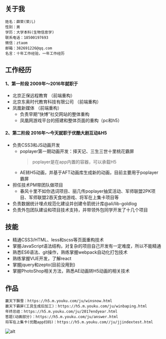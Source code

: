 ## 关于我
```
姓名：薛荣(荣儿)
性别：男
学历：大学本科(生物信息学)
联系电话：18500197693
微信：ztaom
邮箱：382691226@qq.com
名言：十年工作经验，一年工作经历
```
## 工作经历
#### 1、第一阶段 2009年～2016年就职于
 - 北京正保远程教育 （前端重构）
 - 北京东奥时代教育科技有限公司 （前端重构）
 - 凤凰新媒体 （前端重构）
    - 负责早期“快博”社交网站的整体重构
    - 凤凰网游戏平台的搭建和整体页面的重构（pc和h5）

#### 2、第二阶段 2016年～今天就职于优酷大剧互动&H5
- 负责CSS3和JS动画开发
    - poplayer第一期动画开发：择天记、三生三世十里桃花霸屏
      > poplayer是在app内置的容器，可以承载H5
    - AE转H5动画，并基于AFT动画库生成新的动画，目前主要用于poplayer霸屏
- 担任技术PM带团队做项目
   - 春风十里不如你选词项目、丽几传poplayer抽奖活动、军师联盟2PK项目、军师联盟2吞天食地游戏、将军在上集卡项目等
- 负责数据统计埋点规范化建设并创建令箭统计库@ali/lib-goldlog
- 负责外包团队建设和项目技术支持，并带领外包同学开发了十几个项目
## 技能
- 精通CSS3/HTML、less和scss等页面重构技术
- 掌握JavaScript语法结构，对复杂的项目自己开发有一定难度，所以不能精通
- 熟悉ES6语法、git操作，熟练掌握webpack自动化打包技术
- 熟练掌握VUE开发，了解react
- 掌握jquery和zepto(目前没用到)
- 掌握PhotoShop相关方法，熟悉AE动画转H5动画的相关技术
## 作品
```
赢天下飘雪：https://h5.m.youku.com/ju/winsnow.html
赢天下霸屏(工具生成后加工)：https://h5.m.youku.com/ju/winbaping.html
年终总结：https://h5.m.youku.com/ju/2017endyear.html
答题(动画部分)：https://h5.m.youku.com/ju/answer.html
将军在上集卡(优酷app扫码)：https://h5.m.youku.com//ju/jjindextest.html
```
![alt](https://gw.alicdn.com/tfs/TB18k5KmgvD8KJjy0FlXXagBFXa-750-1890.jpg)

